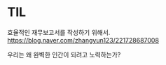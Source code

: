 
# TIL

효율적인 재무보고서를 작성하기 위해서.
https://blog.naver.com/zhangyun123/221728687008

우리는 왜 완벽한 인간이 되려고 노력하는가?

